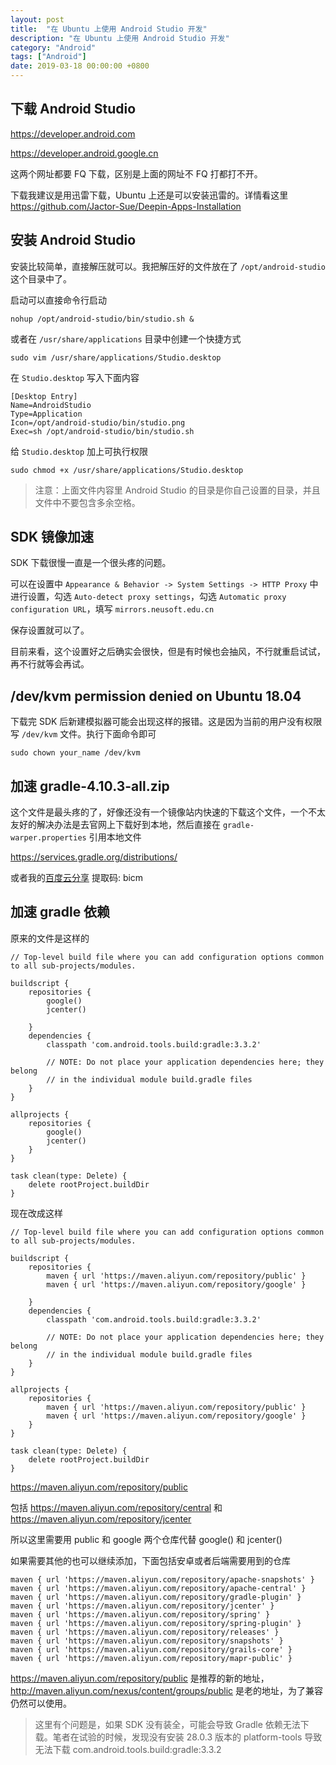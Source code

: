 ```yaml
---
layout: post
title:  "在 Ubuntu 上使用 Android Studio 开发"
description: "在 Ubuntu 上使用 Android Studio 开发"
category: "Android"
tags: ["Android"]
date: 2019-03-18 00:00:00 +0800
---
```


## 下载 Android Studio 

https://developer.android.com

https://developer.android.google.cn

这两个网址都要 FQ 下载，区别是上面的网址不 FQ 打都打不开。

下载我建议是用迅雷下载，Ubuntu 上还是可以安装迅雷的。详情看这里 https://github.com/Jactor-Sue/Deepin-Apps-Installation

## 安装 Android Studio 

安装比较简单，直接解压就可以。我把解压好的文件放在了 `/opt/android-studio` 这个目录中了。

启动可以直接命令行启动 

```shell
nohup /opt/android-studio/bin/studio.sh &
```

或者在 `/usr/share/applications` 目录中创建一个快捷方式

```shell
sudo vim /usr/share/applications/Studio.desktop
```

在 `Studio.desktop` 写入下面内容

```
[Desktop Entry] 
Name=AndroidStudio 
Type=Application 
Icon=/opt/android-studio/bin/studio.png 
Exec=sh /opt/android-studio/bin/studio.sh
```

给 `Studio.desktop` 加上可执行权限

```shell
sudo chmod +x /usr/share/applications/Studio.desktop
```

> 注意：上面文件内容里 Android Studio 的目录是你自己设置的目录，并且文件中不要包含多余空格。

## SDK 镜像加速

SDK 下载很慢一直是一个很头疼的问题。

可以在设置中 `Appearance & Behavior -> System Settings -> HTTP Proxy` 中进行设置，勾选 `Auto-detect proxy settings`，勾选 `Automatic proxy configuration URL`，填写 `mirrors.neusoft.edu.cn`

保存设置就可以了。

目前来看，这个设置好之后确实会很快，但是有时候也会抽风，不行就重启试试，再不行就等会再试。

## /dev/kvm permission denied on Ubuntu 18.04

下载完 SDK 后新建模拟器可能会出现这样的报错。这是因为当前的用户没有权限写 `/dev/kvm` 文件。执行下面命令即可

```shell
sudo chown your_name /dev/kvm
```

## 加速 gradle-4.10.3-all.zip

这个文件是最头疼的了，好像还没有一个镜像站内快速的下载这个文件，一个不太友好的解决办法是去官网上下载好到本地，然后直接在 `gradle-warper.properties` 引用本地文件

https://services.gradle.org/distributions/

或者我的[百度云分享](https://pan.baidu.com/s/1zLxEQ35YaPIGfZKiluua5A) 提取码: bicm 

## 加速 gradle 依赖

原来的文件是这样的

```
// Top-level build file where you can add configuration options common to all sub-projects/modules.

buildscript {
    repositories {
        google()
        jcenter()
        
    }
    dependencies {
        classpath 'com.android.tools.build:gradle:3.3.2'
        
        // NOTE: Do not place your application dependencies here; they belong
        // in the individual module build.gradle files
    }
}

allprojects {
    repositories {
        google()
        jcenter()
    }
}

task clean(type: Delete) {
    delete rootProject.buildDir
}

```

现在改成这样

```
// Top-level build file where you can add configuration options common to all sub-projects/modules.

buildscript {
    repositories {
        maven { url 'https://maven.aliyun.com/repository/public' }
        maven { url 'https://maven.aliyun.com/repository/google' }
        
    }
    dependencies {
        classpath 'com.android.tools.build:gradle:3.3.2'
        
        // NOTE: Do not place your application dependencies here; they belong
        // in the individual module build.gradle files
    }
}

allprojects {
    repositories {
        maven { url 'https://maven.aliyun.com/repository/public' }
        maven { url 'https://maven.aliyun.com/repository/google' }
    }
}

task clean(type: Delete) {
    delete rootProject.buildDir
}
```

https://maven.aliyun.com/repository/public

包括 https://maven.aliyun.com/repository/central 和 https://maven.aliyun.com/repository/jcenter

所以这里需要用 public 和 google 两个仓库代替 google() 和 jcenter() 

如果需要其他的也可以继续添加，下面包括安卓或者后端需要用到的仓库

```
maven { url 'https://maven.aliyun.com/repository/apache-snapshots' }
maven { url 'https://maven.aliyun.com/repository/apache-central' }
maven { url 'https://maven.aliyun.com/repository/gradle-plugin' }
maven { url 'https://maven.aliyun.com/repository/jcenter' }
maven { url 'https://maven.aliyun.com/repository/spring' }
maven { url 'https://maven.aliyun.com/repository/spring-plugin' }
maven { url 'https://maven.aliyun.com/repository/releases' }
maven { url 'https://maven.aliyun.com/repository/snapshots' }
maven { url 'https://maven.aliyun.com/repository/grails-core' }
maven { url 'https://maven.aliyun.com/repository/mapr-public' }
```

https://maven.aliyun.com/repository/public 是推荐的新的地址，http://maven.aliyun.com/nexus/content/groups/public 是老的地址，为了兼容仍然可以使用。

> 这里有个问题是，如果 SDK 没有装全，可能会导致 Gradle 依赖无法下载。笔者在试验的时候，发现没有安装 28.0.3 版本的 platform-tools 导致无法下载 com.android.tools.build:gradle:3.3.2


